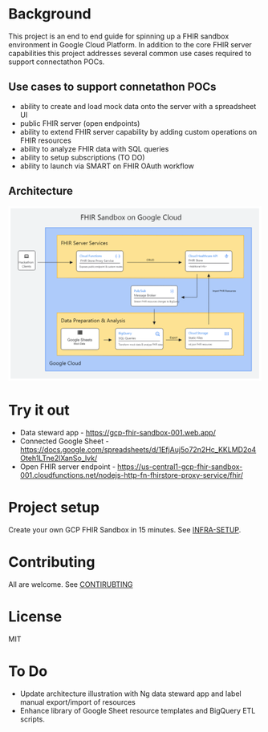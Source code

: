# Background
This project is an end to end guide for spinning up a FHIR sandbox environment in Google Cloud Platform.  In addition to the core FHIR server capabilities this project addresses several common use cases required to support connectathon POCs.

## Use cases to support connetathon POCs
- ability to create and load mock data onto the server with a spreadsheet UI
- public FHIR server (open endpoints)
- ability to extend FHIR server capability by adding custom operations on FHIR resources
- ability to analyze FHIR data with SQL queries
- ability to setup subscriptions (TO DO)
- ability to launch via SMART on FHIR OAuth workflow

## Architecture
![Architecture Diagram](docs/gcp-fhir-sandbox-architecture-diagram.png)

# Try it out
- Data steward app - https://gcp-fhir-sandbox-001.web.app/
- Connected Google Sheet - https://docs.google.com/spreadsheets/d/1EfjAuj5o72n2Hc_KKLMD2o4Oteh1LTne2lXanSo_lvk/
- Open FHIR server endpoint - https://us-central1-gcp-fhir-sandbox-001.cloudfunctions.net/nodejs-http-fn-fhirstore-proxy-service/fhir/

# Project setup
Create your own GCP FHIR Sandbox in 15 minutes.  See [INFRA-SETUP](infra-setup/README.md).

# Contributing
All are welcome.  See [CONTIRUBTING](docs/CONTRIBUTING.md)

# License
MIT

# To Do
- Update architecture illustration with Ng data steward app and label manual export/import of resources
- Enhance library of Google Sheet resource templates and BigQuery ETL scripts.